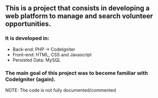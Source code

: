 ## This is a project that consists in developing a web platform to manage and search volunteer opportunities.

### It is developed in:

  - Back-end: PHP -> CodeIgniter
  - Front-end: HTML, CSS and Javascript
  - Persisted Data: MySQL
  
### The main goal of this project was to become familiar with CodeIgniter (again).

NOTE: The code is not fully documented/commented
